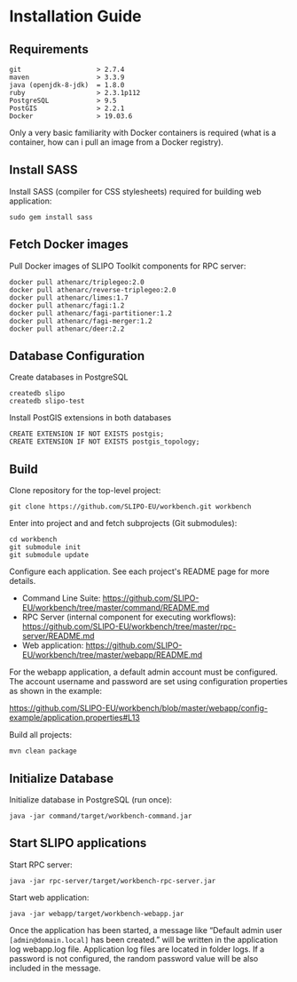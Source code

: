 # Installation Guide

## Requirements

```
git                   > 2.7.4
maven                 > 3.3.9
java (openjdk-8-jdk)  = 1.8.0
ruby                  > 2.3.1p112
PostgreSQL            > 9.5
PostGIS               > 2.2.1
Docker                > 19.03.6
```

Only a very basic familiarity with Docker containers is required (what is a container, how can i pull an image from a Docker registry).

## Install SASS

Install SASS (compiler for CSS stylesheets) required for building web application:

`sudo gem install sass`

## Fetch Docker images

Pull Docker images of SLIPO Toolkit components for RPC server:

```
docker pull athenarc/triplegeo:2.0
docker pull athenarc/reverse-triplegeo:2.0
docker pull athenarc/limes:1.7
docker pull athenarc/fagi:1.2
docker pull athenarc/fagi-partitioner:1.2
docker pull athenarc/fagi-merger:1.2
docker pull athenarc/deer:2.2
```

## Database Configuration

Create databases in PostgreSQL

```
createdb slipo
createdb slipo-test
```

Install PostGIS extensions in both databases

```
CREATE EXTENSION IF NOT EXISTS postgis;
CREATE EXTENSION IF NOT EXISTS postgis_topology;
```

## Build

Clone repository for the top-level project:

    git clone https://github.com/SLIPO-EU/workbench.git workbench
    
Enter into project and and fetch subprojects (Git submodules):

    cd workbench
    git submodule init
    git submodule update

Configure each application. See each project's README page for more details.

  * Command Line Suite: https://github.com/SLIPO-EU/workbench/tree/master/command/README.md
  * RPC Server (internal component for executing workflows): https://github.com/SLIPO-EU/workbench/tree/master/rpc-server/README.md
  * Web application: https://github.com/SLIPO-EU/workbench/tree/master/webapp/README.md

For the webapp application, a default admin account must be configured. The account username and password are set using configuration properties as shown in the example:

https://github.com/SLIPO-EU/workbench/blob/master/webapp/config-example/application.properties#L13

Build all projects:
    
    mvn clean package


## Initialize Database

Initialize database in PostgreSQL (run once):

`java -jar command/target/workbench-command.jar`

## Start SLIPO applications

Start RPC server:

`java -jar rpc-server/target/workbench-rpc-server.jar`

Start web application:

`java -jar webapp/target/workbench-webapp.jar`

Once the application has been started,  a message like “Default admin user `[admin@domain.local]` has been created.” will be written in the application log webapp.log file. Application log files are located in folder logs. If a password is not configured, the random password value will be also included in the message.





